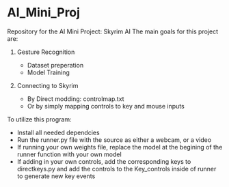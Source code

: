 # AI_Mini_Proj
Repository for the AI Mini Project: Skyrim AI
The main goals for this project are:
1. Gesture Recognition
   - Dataset preperation
   - Model Training
  
2. Connecting to Skyrim
   - By Direct modding: controlmap.txt
   - Or by simply mapping controls to key and mouse inputs

To utilize this program:
- Install all needed dependcies
- Run the runner.py file with the source as either a webcam, or a video
- If running your own weights file, replace the model at the begining of the runner function with your own model
- If adding in your own controls, add the corresponding keys to directkeys.py and add the controls to the Key_controls inside of runner to generate new key events

